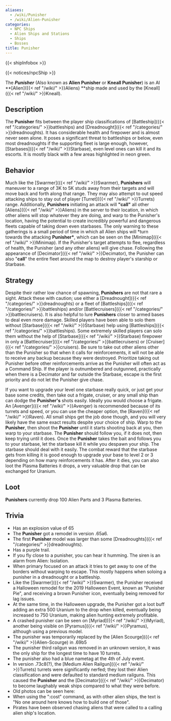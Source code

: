 ```yaml
---
aliases:
  - /wiki/Punisher
  - /wiki/Alien-Punisher
categories:
  - NPC Ships
  - Alien Ships and Stations
  - Ships
  - Bosses
title: Punisher
---
```


{{< shipInfobox >}}

{{< notices/npcShip >}}

The **_Punisher_** (Also known as **Alien Punisher** or **Kneall Punisher**) is an AI **[Alien]({{< ref "/wiki/" >}}Aliens) **ship made and used by the [Kneall]({{< ref "/wiki/" >}}Kneall).

## Description

The **Punisher** fits between the player ship classifications of [Battleship]({{< ref "/categories/" >}}battleships) and [Dreadnought]({{< ref "/categories/" >}}dreadnoughts). It has considerable health and firepower and is almost never seen alone. It poses a significant threat to battleships or below, even most dreadnoughts if the supporting fleet is large enough, however, [Starbases]({{< ref "/wiki/" >}}Starbase), even level ones can kill it and its escorts. It is mostly black with a few areas highlighted in neon green.

## Behavior

Much like the [Swarmer]({{< ref "/wiki/" >}}Swarmer), **Punishers** will maneuver to a range of 3K to 5K studs away from their targets and will move back and forth along that range. They may also attempt to out speed attacking ships to stay out of player [Turret]({{< ref "/wiki/" >}}Turrets) range. Additionally, **Punishers** initiating an attack will **"call"** all other [Aliens]({{< ref "/wiki/" >}}Aliens) in the server to their location, in which other aliens will stop whatever they are doing, and warp to the Punisher's location, having the potential to create incredibly powerful and dangerous fleets capable of taking down even starbases. The only warning to these gatherings is a small period of time in which all Alien ships will \*turn towards the attacking **Punisher\***, which can be seen on the [Minimap]({{< ref "/wiki/" >}}Minimap). If the Punisher's target attempts to flee, regardless of health, the Punisher (and any other aliens) will give chase. Following the appearance of [Decimator]({{< ref "/wiki/" >}}Decimator), the Punisher can also "**call**" the entire fleet around the map to destroy player's starship or Starbase.

## Strategy

Despite their rather low chance of spawning, **Punishers** are not that rare a sight. Attack these with caution; use either a [Dreadnought]({{< ref "/categories/" >}}dreadnoughts) or a fleet of [Battleships]({{< ref "/categories/" >}}battleships) and/or [Battlecruisers]({{< ref "/categories/" >}}battlecruisers). It is also helpful to lure **Punishers** closer to armed bases to deal even more damage. Skilled players have been able to solo them without [Starbase]({{< ref "/wiki/" >}}Starbase) help using [Battleships]({{< ref "/categories/" >}}battleships). Some extremely skilled players can solo them without the help of [Starbase]({{< ref "/wiki/" >}}Starbase) firepower in only a [Battlecruiser]({{< ref "/categories/" >}}battlecruisers) or [Cruiser]({{< ref "/categories/" >}}cruisers). Be sure to take out other aliens other than the Punisher so that when it calls for reinforcements, it will not be able to receive any backup because they were destroyed. Prioritize taking out Punisher before other reinforcements arrive as the Punisher will often act as a Command Ship. If the player is outnumbered and outgunned, practically when there is a Decimator and far outside the Starbase, escape is the first priority and do not let the Punisher give chase.

If you want to upgrade your level one starbase really quick, or just get your base some credits, then take out a frigate, cruiser, or any small ship than can dodge the **Punisher's** shots easily. Ideally you would choose a frigate. An [Avenger]({{< ref "/wiki/" >}}Avenger) is recommended because of its turrets and speed, or you can use the cheaper option, the [Raven]({{< ref "/wiki/" >}}Raven). All small ships get the job done though, and you will very likely have the same exact results despite your choice of ship. Warp to the **Punisher**, then shoot the **Punisher** until it starts shooting back at you, then warp to your starbase. The **Punisher** should follow you, if it does not, then keep trying until it does. Once the **Punisher** takes the bait and follows you to your starbase, let the starbase kill it while you despawn your ship. The starbase should deal with it easily. The combat reward that the starbase gets from killing it is good enough to upgrade your base to level 2 or 3 depending on how many reinforcements it has. After it dies, you can also loot the Plasma Batteries it drops, a very valuable drop that can be exchanged for Uranium.

## Loot

**Punishers** currently drop 100 Alien Parts and 3 Plasma Batteries.

## Trivia

- Has an explosion value of 65
- The **Punisher** got a remodel in version .65a6.
- The first **Punisher** model was larger than some [Dreadnoughts]({{< ref "/categories/" >}}dreadnoughts).
- Has a purple trail.
- If you fly close to a punisher, you can hear it humming. The siren is an alarm from Alien: Isolation.
- When primary focused on an attack it tries to get away to one of the borders without warping to escape. This mostly happens when soloing a punisher in a dreadnought or a battleship.
- Like the [Swarmer]({{< ref "/wiki/" >}}Swarmer), the Punisher received a Halloween remodel for the 2019 Halloween Event, known as "Punisher Pie", and receiving a brown Punisher icon, eventually being removed for lag issues.
- At the same time, in the Halloween upgrade, the Punisher got a loot buff adding an extra 500 Uranium to the drop when killed, eventually being increased to 750 Uranium, making alien hunting extremely profitable.
- A crashed punisher can be seen on [Myriad]({{< ref "/wiki/" >}}Myriad), another being visible on [Pyramus]({{< ref "/wiki/" >}}Pyramus), although using a previous model.
- The punisher was temporarily replaced by the [Alien Scourge]({{< ref "/wiki/" >}}Alien-Scourge) in .69b5
- The punisher third railgun was removed in an unknown version, it was the only ship for the longest time to have 10 turrets.
- The punisher also had a blue nametag at the 4th of July event.
- In version .73c8(?), the [Medium Alien Railgun]({{< ref "/wiki/" >}}Turrets) turrets were significantly nerfed; they lost their Alien classification and were defaulted to standard medium railguns. This caused the **Punisher** and the [Decimator]({{< ref "/wiki/" >}}Decimator) to become laughably weak ships compared to what they were before.
- Old photos can be seen here:
- When using the ":cost" command, as with other alien ships, the text is "No one around here knows how to build one of those".
- Pirates have been observed chasing aliens that were called to a calling alien ship's location.
